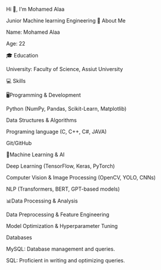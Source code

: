 Hi 👋, I'm Mohamed Alaa

Junior Machine learning Engineering 
👋 About Me

Name: Mohamed Alaa

Age: 22

🎓 Education

University: Faculty of Science, Assiut University

💻 Skills

🖥️Programming & Development

Python (NumPy, Pandas, Scikit-Learn, Matplotlib)

Data Structures & Algorithms

Programing language (C, C++, C#, JAVA)

Git/GitHub

🤖Machine Learning & AI

Deep Learning (TensorFlow, Keras, PyTorch)

Computer Vision & Image Processing (OpenCV, YOLO, CNNs)

NLP (Transformers, BERT, GPT-based models)

📊Data Processing & Analysis

Data Preprocessing & Feature Engineering

Model Optimization & Hyperparameter Tuning

Databases

MySQL: Database management and queries.

SQL: Proficient in writing and optimizing queries.

<!---
MohamedAlaa-9/MohamedAlaa-9 is a ✨ special ✨ repository because its `README.md` (this file) appears on your GitHub profile.
You can click the Preview link to take a look at your changes.
--->
